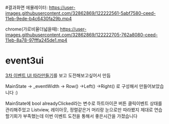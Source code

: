 #결과화면
에뮬레이터:
https://user-images.githubusercontent.com/32862869/122222561-5abf7580-ceed-11eb-9ede-b4c6430fa29b.mp4

chrome(가로비율더넓을때):
https://user-images.githubusercontent.com/32862869/122222705-762a8080-ceed-11eb-8a78-97fffa245de1.mp4


# event3ui

[ 3차 이벤트 UI 따라만들기](https://www.youtube.com/watch?v=8K65mwacm2w)를 보고 도전해보고싶어서 만듬

MainState -> _eventWidth -> Row()
->Left()
->Right()
로 구성해서 만들어보았습니다 :)

MainState에 bool alreadyClicked라는 변수로 하트아이콘 버튼 클릭이벤트 상태를 관리해주었고
Listview, 레이아웃, 정렬같은거 머리랑 눈으로만 따라봤지 제대로 연습할기회가 부족했는데 이번 이벤트 도전을 통해서 좋은시간을 가졌습니다
